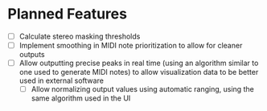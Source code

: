 # Planned Features

- [ ] Calculate stereo masking thresholds
- [ ] Implement smoothing in MIDI note prioritization to allow for cleaner outputs
- [ ] Allow outputting precise peaks in real time (using an algorithm similar to one used to generate MIDI notes) to allow visualization data to be better used in external software
	- [ ] Allow normalizing output values using automatic ranging, using the same algorithm used in the UI